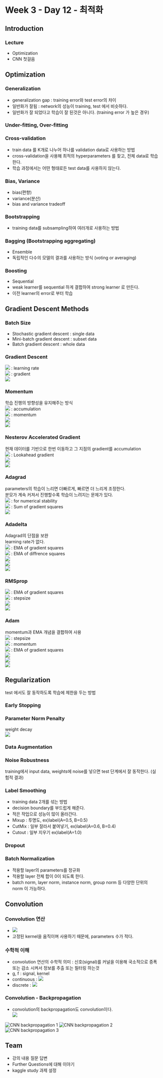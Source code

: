 # Week 3 - Day 12 - 최적화

## Introduction

### Lecture

- Optimization
- CNN 첫걸음

## Optimization

### Generalization

- generalization gap : training error와 test error의 차이
- 일반화가 잘됨 : network의 성능이 training, test 에서 비슷하다.
- 일반화가 잘 되었다고 학습이 잘 된것은 아니다. (training error 가 높은 경우)

### Under-fitting, Over-fitting

### Cross-validation

- train data 를 K개로 나누어 하나를 validation data로 사용하는 방법
- cross-validation을 사용해 최적의 hyperparameters 를 찾고, 전체 data로 학습한다.
- 학습 과정에서는 어떤 형태로든 test data를 사용하지 않는다.

### Bias, Variance

- bias(편향)
- variance(분산)
- bias and variance tradeoff

### Bootstrapping

- training data를 subsampling하여 여러개로 사용하는 방법

### Bagging (Bootstrapping aggregating)

- Ensemble
- 독립적인 다수의 모델의 결과를 사용하는 방식 (voting or averaging)

### Boosting

- Sequential
- weak learner를 sequential 하게 결합하여 strong learner 로 만든다.
- 이전 learner의 error로 부터 학습

## Gradient Descent Methods

### Batch Size

- Stochastic gradient descent : single data
- Mini-batch gradient descent : subset data
- Batch gradient descent : whole data

### Gradient Descent

<img src="https://render.githubusercontent.com/render/math?math=g_t"> : learning rate  
<img src="https://render.githubusercontent.com/render/math?math=\eta"> : gradient  
<img src="https://render.githubusercontent.com/render/math?math=W_{t%2B1}\leftarrow W_t-\eta g_t">

### Momentum

학습 진행의 방향성을 유지해주는 방식  
<img src="https://render.githubusercontent.com/render/math?math=a_{t%2B1}"> : accumulation  
<img src="https://render.githubusercontent.com/render/math?math=\beta"> : momentum  
<img src="https://render.githubusercontent.com/render/math?math=a_{t%2B1}\leftarrow \beta a_t %2B g_t ">
<br>
<img src="https://render.githubusercontent.com/render/math?math=W_{t%2B1}\leftarrow W_t -\eta a_{t%2B1}">

### Nesterov Accelerated Gradient

현재 데이터를 기반으로 한번 이동하고 그 지점의 gradient를 accumulation  
<img src="https://render.githubusercontent.com/render/math?math=\nabla L(W_t-\eta\beta a_t)"> : Lookahead gradient  
<img src="https://render.githubusercontent.com/render/math?math=a_{t%2B1} \leftarrow \beta a_t %2B \nabla L(W_t-\eta\beta a_t)">
<br>
<img src="https://render.githubusercontent.com/render/math?math=W_{t%2B1}\leftarrow W_t-\eta a_{t%2B1}">

### Adagrad

parameters의 학습이 느리면 더빠르게, 빠르면 더 느리게 조정한다.  
분모가 계속 커져서 진행할수록 학습이 느려지는 문제가 있다.  
<img src="https://render.githubusercontent.com/render/math?math=\epsilon"> : for numerical stability  
<img src="https://render.githubusercontent.com/render/math?math=G_t"> : Sum of gradient squares  
<img src="https://render.githubusercontent.com/render/math?math=W_{t%2B1}=W_t-\frac{\eta}{\sqrt{G_t %2B \epsilon}}g_t">

### Adadelta

Adagrad의 단점을 보완  
learning rate가 없다.  
<img src="https://render.githubusercontent.com/render/math?math=G_t"> : EMA of gradient squares  
<img src="https://render.githubusercontent.com/render/math?math=H_t"> : EMA of diffrence squares  
<img src="https://render.githubusercontent.com/render/math?math=G_t=\gamma G_{t-1}%2B(1-\gamma)g^2_t">
<br>
<img src="https://render.githubusercontent.com/render/math?math=W_{t%2B1}=W_t - \frac{\sqrt{H_{t-1}%2B\epsilon}}{G_t%2B\epsilon}g_t">
<br>
<img src="https://render.githubusercontent.com/render/math?math=H_t=\gamma H_{t-1}%2B(1-\gamma)(\Delta W_t)^2">

### RMSprop

<img src="https://render.githubusercontent.com/render/math?math=G_t"> : EMA of gradient squares  
<img src="https://render.githubusercontent.com/render/math?math=\eta"> : stepsize  
<img src="https://render.githubusercontent.com/render/math?math=G_t=\gamma G_{t-1} %2B (1-\gamma)g^2_t">
<br>
<img src="https://render.githubusercontent.com/render/math?math=W_{t%2B1}=W_t - \frac{\eta}{\sqrt{G_t%2B\epsilon}}g_t">

### Adam

momentum과 EMA 개념을 결합하여 사용  
<img src="https://render.githubusercontent.com/render/math?math=\eta"> : stepsize  
<img src="https://render.githubusercontent.com/render/math?math=m_t"> : momentum  
<img src="https://render.githubusercontent.com/render/math?math=v_t"> : EMA of gradient squares  
<img src="https://render.githubusercontent.com/render/math?math=m_t=\beta_1 m_{t-1}%2B(1-\beta_1)g_t">
<br>
<img src="https://render.githubusercontent.com/render/math?math=v_t=\beta_2 v_{t-1}%2B(1-\beta_2)g^2_t">
<br>
<img src="https://render.githubusercontent.com/render/math?math=W_{t%2B1}=W_t-\frac{\eta}{\sqrt{v_t%2B\epsilon}}\frac{\sqrt{1-\beta^t_2}}{1-\beta^t_1}m_t">

## Regularization

test 에서도 잘 동작하도록 학습에 제한을 두는 방법

### Early Stopping

### Parameter Norm Penalty

weight decay  
<img src="https://render.githubusercontent.com/render/math?math=\text{total cost=loss}(\mathcal{D} %3B W)%2B\frac{\alpha}{2}{\lVert}W{\rVert}^2_2">

### Data Augmentation

### Noise Robustness

training에서 input data, weights에 noise를 넣으면 test 단계에서 잘 동작한다. (실험적 결과)

### Label Smoothing

- training data 2개를 섞는 방법
- decision boundary를 부드럽게 해준다.
- 적은 작업으로 성능이 많이 올라간다.
- Mixup : 투명도, ex)label(A=0.5, B=0.5)
- CutMix : 일부 잘라서 붙여넣기, ex)label(A=0.6, B=0.4)
- Cutout : 일부 지우기 ex)label(A=1.0)

### Dropout

### Batch Normalization

- 적용할 layer의 parameters를 정규화
- 적용할 layer 전체 합이 0이 되도록 한다.
- batch norm, layer norm, instance norm, group norm 등 다양한 단위의 norm 이 가능하다.

## Convolution

### Convolution 연산

- <img src="https://render.githubusercontent.com/render/math?math=h_i=\sigma\left(\sum^k_{j=1}V_{j}x_{i %2B j-1} \right)">
- 고정된 kernel을 움직이며 사용하기 때문에, parameters 수가 적다.

### 수학적 이해

- convolution 연산의 수학적 의미 : 신호(signal)를 커널을 이용해 국소적으로 증폭 또는 감소 시켜서 정보를 추출 또는 필터링 하는것
- g, f : signal, kernel
- continuous : <img src="https://render.githubusercontent.com/render/math?math=[f*g](x)=\int_{\mathbb{R}^d}f(z)g(x %2B z)dz=\int_{\mathbb{R}^d}f(x %2B z)g(z)dz=[g*f](x)">
- discrete : <img src="https://render.githubusercontent.com/render/math?math=[f*g](i)=\sum_{a\in\mathbb{Z}^d}f(a)g(i %2B a)=\sum_{a\in\mathbb{Z}^d}f(i %2B a)g(a)=[g*f](i)">

### Convolution - Backpropagation

- convolution의 backpropagation도 convolution이다.  
  <img src="https://render.githubusercontent.com/render/math?math=\frac{\partial}{\partial x}[f*g](x)=\frac{\partial}{\partial x}\int_{\mathbb{R}^d}f(y)g(x-y)\text{d}y=\int_{\mathbb{R}^d}f(y)\frac{\partial g}{\partial x}(x-y)\text{d}y=[f*g^\prime](x)">

![CNN backpropagation 1](../images/math/cnn_backprop_1.png)
![CNN backpropagation 2](../images/math/cnn_backprop_2.png)
![CNN backpropagation 3](../images/math/cnn_backprop_3.png)

## Team

- 강의 내용 질문 답변
- Further Questions에 대해 이야기
- kaggle study 과제 설정
